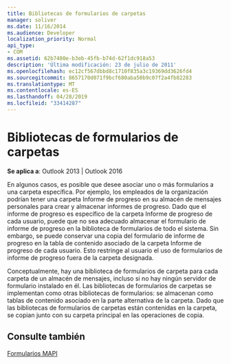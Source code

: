 ```yaml
---
title: Bibliotecas de formularios de carpetas
manager: soliver
ms.date: 11/16/2014
ms.audience: Developer
localization_priority: Normal
api_type:
- COM
ms.assetid: 62b7480e-b3eb-45fb-b74d-62f1dc918a53
description: 'Última modificación: 23 de julio de 2011'
ms.openlocfilehash: ec12cf567dbbd8c1710f835a3c19369dd3626fd4
ms.sourcegitcommit: 8657170d071f9bcf680aba50b9c07f2a4fb82283
ms.translationtype: MT
ms.contentlocale: es-ES
ms.lasthandoff: 04/28/2019
ms.locfileid: "33414287"
---
```

# <a name="folder-form-libraries"></a>Bibliotecas de formularios de carpetas

  
  
**Se aplica a**: Outlook 2013 | Outlook 2016 
  
En algunos casos, es posible que desee asociar uno o más formularios a una carpeta específica. Por ejemplo, los empleados de la organización podrían tener una carpeta Informe de progreso en su almacén de mensajes personales para crear y almacenar informes de progreso. Dado que el informe de progreso es específico de la carpeta Informe de progreso de cada usuario, puede que no sea adecuado almacenar el formulario de informe de progreso en la biblioteca de formularios de todo el sistema. Sin embargo, se puede conservar una copia del formulario de informe de progreso en la tabla de contenido asociado de la carpeta Informe de progreso de cada usuario. Esto restringe al usuario el uso de formularios de informe de progreso fuera de la carpeta designada.
  
Conceptualmente, hay una biblioteca de formularios de carpeta para cada carpeta de un almacén de mensajes, incluso si no hay ningún servidor de formulario instalado en él. Las bibliotecas de formularios de carpetas se implementan como otras bibliotecas de formularios: se almacenan como tablas de contenido asociado en la parte alternativa de la carpeta. Dado que las bibliotecas de formularios de carpetas están contenidas en la carpeta, se copian junto con su carpeta principal en las operaciones de copia.
  
## <a name="see-also"></a>Consulte también



[Formularios MAPI](mapi-forms.md)


